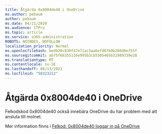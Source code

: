 ```yaml
---
title: Åtgärda 0x8004de40 i OneDrive
ms.author: pebaum
author: pebaum
ms.date: 04/21/2020
ms.audience: ITPro
ms.topic: article
ms.service: o365-administration
ROBOTS: NOINDEX, NOFOLLOW
localization_priority: Normal
ms.openlocfilehash: bedb20c830f47e71ac3aa6efd87b9b280d8ef55f
ms.sourcegitcommit: ab75f66355116e995b3cb5505465b31989339e28
ms.translationtype: MT
ms.contentlocale: sv-SE
ms.lasthandoff: 08/13/2021
ms.locfileid: "58323212"
---
```

# <a name="fix-0x8004de40-error-in-onedrive"></a>Åtgärda 0x8004de40 i OneDrive

Felkodskod 0x8004de40 också innebära OneDrive du har problem med att ansluta till molnet. 

Mer information finns i [Felkod: 0x8004de40 loggar in på OneDrive](https://docs.microsoft.com/sharepoint/troubleshoot/administration/error-0x8004de40-in-onedrive)